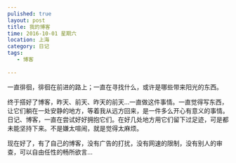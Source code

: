 ```yaml
---
pulished: true
layout: post
title: 我的博客
time: 2016-10-01 星期六
location: 上海
category: 日记
tags:
   - 博客
   
---
```


一直徘徊，徘徊在前进的路上；一直在寻找什么，或许是哪些带来阳光的东西。
    
<!-- more -->
终于搭好了博客，昨天、前天、昨天的前天...一直做这件事情。一直觉得写东西，让它们躺在一处安静的地方，等着我从远方回来，是一件多么开心有意义的事情。日记、博客，一直在尝试好好拥抱它们。在好几处地方用它们留下过足迹，可是都未能坚持下来。不是嫌太喧闹，就是觉得太麻烦。

现在好了，有了自己的博客，没有广告的打扰，没有网速的限制，没有别人的审查，可以自由任性的畅所欲言...